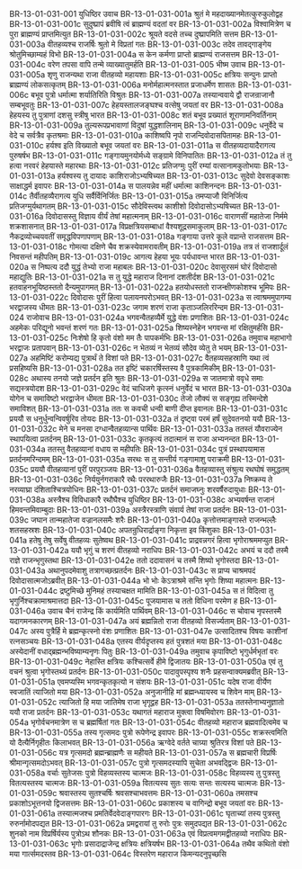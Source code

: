 BR-13-01-031-001	युधिष्ठिर उवाच
BR-13-01-031-001a	श्रुतं मे महदाख्यानमेतत्कुरुकुलोद्वह
BR-13-01-031-001c	सुदुष्प्रापं ब्रवीषि त्वं ब्राह्मण्यं वदतां वर
BR-13-01-031-002a	विश्वामित्रेण च पुरा ब्राह्मण्यं प्राप्तमित्युत
BR-13-01-031-002c	श्रूयते वदसे तच्च दुष्प्रापमिति सत्तम
BR-13-01-031-003a	वीतहव्यश्च राजर्षिः श्रुतो मे विप्रतां गतः
BR-13-01-031-003c	तदेव तावद्गाङ्गेय श्रोतुमिच्छाम्यहं विभो
BR-13-01-031-004a	स केन कर्मणा प्राप्तो ब्राह्मण्यं राजसत्तम
BR-13-01-031-004c	वरेण तपसा वापि तन्मे व्याख्यातुमर्हति
BR-13-01-031-005	भीष्म उवाच
BR-13-01-031-005a	शृणु राजन्यथा राजा वीतहव्यो महायशाः
BR-13-01-031-005c	क्षत्रियः सन्पुनः प्राप्तो ब्राह्मण्यं लोकसत्कृतम्
BR-13-01-031-006a	मनोर्महात्मनस्तात प्रजाधर्मेण शासतः
BR-13-01-031-006c	बभूव पुत्रो धर्मात्मा शर्यातिरिति विश्रुतः
BR-13-01-031-007a	तस्यान्ववाये द्वौ राजन्राजानौ सम्बभूवतुः
BR-13-01-031-007c	हेहयस्तालजङ्घश्च वत्सेषु जयतां वर
BR-13-01-031-008a	हेहयस्य तु पुत्राणां दशसु स्त्रीषु भारत
BR-13-01-031-008c	शतं बभूव प्रख्यातं शूराणामनिवर्तिनाम्
BR-13-01-031-009a	तुल्यरूपप्रभावाणां विदुषां युद्धशालिनाम्
BR-13-01-031-009c	धनुर्वेदे च वेदे च सर्वत्रैव कृतश्रमाः
BR-13-01-031-010a	काशिष्वपि नृपो राजन्दिवोदासपितामहः
BR-13-01-031-010c	हर्यश्व इति विख्यातो बभूव जयतां वरः
BR-13-01-031-011a	स वीतहव्यदायादैरागत्य पुरुषर्षभ
BR-13-01-031-011c	गङ्गायमुनयोर्मध्ये सङ्ग्रामे विनिपातितः
BR-13-01-031-012a	तं तु हत्वा नरवरं हेहयास्ते महारथाः
BR-13-01-031-012c	प्रतिजग्मुः पुरीं रम्यां वत्सानामकुतोभयाः
BR-13-01-031-013a	हर्यश्वस्य तु दायादः काशिराजोऽभ्यषिच्यत
BR-13-01-031-013c	सुदेवो देवसङ्काशः साक्षाद्धर्म इवापरः
BR-13-01-031-014a	स पालयन्नेव महीं धर्मात्मा काशिनन्दनः
BR-13-01-031-014c	तैर्वीतहव्यैरागत्य युधि सर्वैर्विनिर्जितः
BR-13-01-031-015a	तमप्याजौ विनिर्जित्य प्रतिजग्मुर्यथागतम्
BR-13-01-031-015c	सौदेविस्त्वथ काशीशो दिवोदासोऽभ्यषिच्यत
BR-13-01-031-016a	दिवोदासस्तु विज्ञाय वीर्यं तेषां महात्मनाम्
BR-13-01-031-016c	वाराणसीं महातेजा निर्ममे शक्रशासनात्
BR-13-01-031-017a	विप्रक्षत्रियसम्बाधां वैश्यशूद्रसमाकुलाम्
BR-13-01-031-017c	नैकद्रव्योच्चयवतीं समृद्धविपणापणाम्
BR-13-01-031-018a	गङ्गाया उत्तरे कूले वप्रान्ते राजसत्तम
BR-13-01-031-018c	गोमत्या दक्षिणे चैव शक्रस्येवामरावतीम्
BR-13-01-031-019a	तत्र तं राजशार्दूलं निवसन्तं महीपतिम्
BR-13-01-031-019c	आगत्य हेहया भूयः पर्यधावन्त भारत
BR-13-01-031-020a	स निष्पत्य ददौ युद्धं तेभ्यो राजा महाबलः
BR-13-01-031-020c	देवासुरसमं घोरं दिवोदासो महाद्युतिः
BR-13-01-031-021a	स तु युद्धे महाराज दिनानां दशतीर्दश
BR-13-01-031-021c	हतवाहनभूयिष्ठस्ततो दैन्यमुपागमत्
BR-13-01-031-022a	हतयोधस्ततो राजन्क्षीणकोशश्च भूमिपः
BR-13-01-031-022c	दिवोदासः पुरीं हित्वा पलायनपरोऽभवत्
BR-13-01-031-023a	स त्वाश्रममुपागम्य भरद्वाजस्य धीमतः
BR-13-01-031-023c	जगाम शरणं राजा कृताञ्जलिररिन्दम
BR-13-01-031-024	राजोवाच
BR-13-01-031-024a	भगवन्वैतहव्यैर्मे युद्धे वंशः प्रणाशितः
BR-13-01-031-024c	अहमेकः परिद्यूनो भवन्तं शरणं गतः
BR-13-01-031-025a	शिष्यस्नेहेन भगवन्स मां रक्षितुमर्हसि
BR-13-01-031-025c	निःशेषो हि कृतो वंशो मम तैः पापकर्मभिः
BR-13-01-031-026a	तमुवाच महाभागो भरद्वाजः प्रतापवान्
BR-13-01-031-026c	न भेतव्यं न भेतव्यं सौदेव व्येतु ते भयम्
BR-13-01-031-027a	अहमिष्टिं करोम्यद्य पुत्रार्थं ते विशां पते
BR-13-01-031-027c	वैतहव्यसहस्राणि यथा त्वं प्रसहिष्यसि
BR-13-01-031-028a	तत इष्टिं चकारर्षिस्तस्य वै पुत्रकामिकीम्
BR-13-01-031-028c	अथास्य तनयो जज्ञे प्रतर्दन इति श्रुतः
BR-13-01-031-029a	स जातमात्रो ववृधे समाः सद्यस्त्रयोदश
BR-13-01-031-029c	वेदं चाधिजगे कृत्स्नं धनुर्वेदं च भारत
BR-13-01-031-030a	योगेन च समाविष्टो भरद्वाजेन धीमता
BR-13-01-031-030c	तेजो लौक्यं स सङ्गृह्य तस्मिन्देशे समाविशत्
BR-13-01-031-031a	ततः स कवची धन्वी बाणी दीप्त इवानलः
BR-13-01-031-031c	प्रययौ स धनुर्धुन्वन्विवर्षुरिव तोयदः
BR-13-01-031-032a	तं दृष्ट्वा परमं हर्षं सुदेवतनयो ययौ
BR-13-01-031-032c	मेने च मनसा दग्धान्वैतहव्यान्स पार्थिवः
BR-13-01-031-033a	ततस्तं यौवराज्येन स्थापयित्वा प्रतर्दनम्
BR-13-01-031-033c	कृतकृत्यं तदात्मानं स राजा अभ्यनन्दत
BR-13-01-031-034a	ततस्तु वैतहव्यानां वधाय स महीपतिः
BR-13-01-031-034c	पुत्रं प्रस्थापयामास प्रतर्दनमरिन्दमम्
BR-13-01-031-035a	सरथः स तु सन्तीर्य गङ्गामाशु पराक्रमी
BR-13-01-031-035c	प्रययौ वीतहव्यानां पुरीं परपुरञ्जयः
BR-13-01-031-036a	वैतहव्यास्तु संश्रुत्य रथघोषं समुद्धतम्
BR-13-01-031-036c	निर्ययुर्नगराकारै रथैः पररथारुजैः
BR-13-01-031-037a	निष्क्रम्य ते नरव्याघ्रा दंशिताश्चित्रयोधिनः
BR-13-01-031-037c	प्रतर्दनं समाजघ्नुः शरवर्षैरुदायुधाः
BR-13-01-031-038a	अस्त्रैश्च विविधाकारै रथौघैश्च युधिष्ठिर
BR-13-01-031-038c	अभ्यवर्षन्त राजानं हिमवन्तमिवाम्बुदाः
BR-13-01-031-039a	अस्त्रैरस्त्राणि संवार्य तेषां राजा प्रतर्दनः
BR-13-01-031-039c	जघान तान्महातेजा वज्रानलसमैः शरैः
BR-13-01-031-040a	कृत्तोत्तमाङ्गास्ते राजन्भल्लैः शतसहस्रशः
BR-13-01-031-040c	अपतन्रुधिरार्द्राङ्गा निकृत्ता इव किंशुकाः
BR-13-01-031-041a	हतेषु तेषु सर्वेषु वीतहव्यः सुतेष्वथ
BR-13-01-031-041c	प्राद्रवन्नगरं हित्वा भृगोराश्रममप्युत
BR-13-01-031-042a	ययौ भृगुं च शरणं वीतहव्यो नराधिपः
BR-13-01-031-042c	अभयं च ददौ तस्मै राज्ञे राजन्भृगुस्तथा
BR-13-01-031-042e	ततो ददावासनं च तस्मै शिष्यो भृगोस्तदा
BR-13-01-031-043a	अथानुपदमेवाशु तत्रागच्छत्प्रतर्दनः
BR-13-01-031-043c	स प्राप्य चाश्रमपदं दिवोदासात्मजोऽब्रवीत्
BR-13-01-031-044a	भो भोः केऽत्राश्रमे सन्ति भृगोः शिष्या महात्मनः
BR-13-01-031-044c	द्रष्टुमिच्छे मुनिमहं तस्याचक्षत मामिति
BR-13-01-031-045a	स तं विदित्वा तु भृगुर्निश्चक्रामाश्रमात्तदा
BR-13-01-031-045c	पूजयामास च ततो विधिना परमेण ह
BR-13-01-031-046a	उवाच चैनं राजेन्द्र किं कार्यमिति पार्थिवम्
BR-13-01-031-046c	स चोवाच नृपस्तस्मै यदागमनकारणम्
BR-13-01-031-047a	अयं ब्रह्मन्नितो राजा वीतहव्यो विसर्ज्यताम्
BR-13-01-031-047c	अस्य पुत्रैर्हि मे ब्रह्मन्कृत्स्नो वंशः प्रणाशितः
BR-13-01-031-047e	उत्सादितश्च विषयः काशीनां रत्नसञ्चयः
BR-13-01-031-048a	एतस्य वीर्यदृप्तस्य हतं पुत्रशतं मया
BR-13-01-031-048c	अस्येदानीं वधाद्ब्रह्मन्भविष्याम्यनृणः पितुः
BR-13-01-031-049a	तमुवाच कृपाविष्टो भृगुर्धर्मभृतां वरः
BR-13-01-031-049c	नेहास्ति क्षत्रियः कश्चित्सर्वे हीमे द्विजातयः
BR-13-01-031-050a	एवं तु वचनं श्रुत्वा भृगोस्तथ्यं प्रतर्दनः
BR-13-01-031-050c	पादावुपस्पृश्य शनैः प्रहसन्वाक्यमब्रवीत्
BR-13-01-031-051a	एवमप्यस्मि भगवन्कृतकृत्यो न संशयः
BR-13-01-031-051c	यदेष राजा वीर्येण स्वजातिं त्याजितो मया
BR-13-01-031-052a	अनुजानीहि मां ब्रह्मन्ध्यायस्व च शिवेन माम्
BR-13-01-031-052c	त्याजितो हि मया जातिमेष राजा भृगूद्वह
BR-13-01-031-053a	ततस्तेनाभ्यनुज्ञातो ययौ राजा प्रतर्दनः
BR-13-01-031-053c	यथागतं महाराज मुक्त्वा विषमिवोरगः
BR-13-01-031-054a	भृगोर्वचनमात्रेण स च ब्रह्मर्षितां गतः
BR-13-01-031-054c	वीतहव्यो महाराज ब्रह्मवादित्वमेव च
BR-13-01-031-055a	तस्य गृत्समदः पुत्रो रूपेणेन्द्र इवापरः
BR-13-01-031-055c	शक्रस्त्वमिति यो दैत्यैर्निगृहीतः किलाभवत्
BR-13-01-031-056a	ऋग्वेदे वर्तते चाग्र्या श्रुतिरत्र विशां पते
BR-13-01-031-056c	यत्र गृत्समदो ब्रह्मन्ब्राह्मणैः स महीयते
BR-13-01-031-057a	स ब्रह्मचारी विप्रर्षिः श्रीमान्गृत्समदोऽभवत्
BR-13-01-031-057c	पुत्रो गृत्समदस्यापि सुचेता अभवद्द्विजः
BR-13-01-031-058a	वर्चाः सुतेजसः पुत्रो विहव्यस्तस्य चात्मजः
BR-13-01-031-058c	विहव्यस्य तु पुत्रस्तु वितत्यस्तस्य चात्मजः
BR-13-01-031-059a	वितत्यस्य सुतः सत्यः सन्तः सत्यस्य चात्मजः
BR-13-01-031-059c	श्रवास्तस्य सुतश्चर्षिः श्रवसश्चाभवत्तमः
BR-13-01-031-060a	तमसश्च प्रकाशोऽभूत्तनयो द्विजसत्तमः
BR-13-01-031-060c	प्रकाशस्य च वागिन्द्रो बभूव जयतां वरः
BR-13-01-031-061a	तस्यात्मजश्च प्रमतिर्वेदवेदाङ्गपारगः
BR-13-01-031-061c	घृताच्यां तस्य पुत्रस्तु रुरुर्नामोदपद्यत
BR-13-01-031-062a	प्रमद्वरायां तु रुरोः पुत्रः समुदपद्यत
BR-13-01-031-062c	शुनको नाम विप्रर्षिर्यस्य पुत्रोऽथ शौनकः
BR-13-01-031-063a	एवं विप्रत्वमगमद्वीतहव्यो नराधिपः
BR-13-01-031-063c	भृगोः प्रसादाद्राजेन्द्र क्षत्रियः क्षत्रियर्षभ
BR-13-01-031-064a	तथैव कथितो वंशो मया गार्त्समदस्तव
BR-13-01-031-064c	विस्तरेण महाराज किमन्यदनुपृच्छसि
